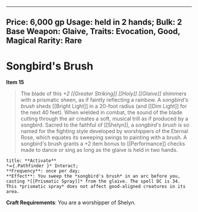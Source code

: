 
---
Price: 6,000 gp
Usage: held in 2 hands;
Bulk: 2
Base Weapon: Glaive,
Traits: Evocation, Good, Magical
Rarity: Rare
---

# Songbird's Brush

**Item 15**

> The blade of this *+2 [[Greater Striking]] [[Holy]] [[Glaive]]* shimmers with a prismatic sheen, as if faintly reflecting a rainbow. A *songbird's brush* sheds [[Bright Light]] in a 20-foot radius (and [[Dim Light]] for the next 40 feet). When wielded in combat, the sound of the blade cutting through the air creates a soft, musical trill as if produced by a songbird. Sacred to the faithful of [[Shelyn]], a *songbird's brush* is so named for the fighting style developed by worshippers of the Eternal Rose, which equates its sweeping swings to painting with a brush. A songbird's brush grants a +2 item bonus to [[Performance]] checks made to dance or sing as long as the glaive is held in two hands.

```ad-embed-ability
title: **Activate**
*⬺{.Pathfinder }* Interact; 
**Frequency**: once per day;
**Effect**: You sweep the *songbird's brush* in an arc before you, casting *[[Prismatic Spray]]* from the glaive. The spell DC is 34. This *prismatic spray* does not affect good-aligned creatures in its area.

```

**Craft Requirements**: You are a worshipper of Shelyn.
